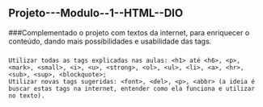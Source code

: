 ## Projeto---Modulo--1--HTML--DIO

###Complementado o projeto com textos da internet, para enriquecer o conteúdo, dando mais possibilidades e usabilidade das tags.
###
    Utilizar todas as tags explicadas nas aulas: <h1> até <h6>, <p>, <mark>, <small>, <i>, <u>, <strong>, <ol>, <ul>, <li>, <a>, <hr>, <sub>, <sup>, <blockquote>;
    Utilizar novas tags sugeridas: <font>, <del>, <p>, <abbr> (a ideia é buscar estas tags na internet, entender como ela funciona e utilizar no texto).

